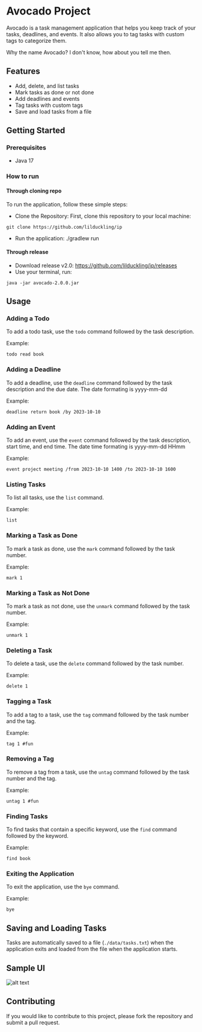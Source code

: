 # Avocado Project

Avocado is a task management application that helps you keep track of your tasks, deadlines, and events. It also allows you to tag tasks with custom tags to categorize them.

Why the name Avocado? I don't know, how about you tell me then.

## Features

- Add, delete, and list tasks
- Mark tasks as done or not done
- Add deadlines and events
- Tag tasks with custom tags
- Save and load tasks from a file

## Getting Started

### Prerequisites

- Java 17

### How to run

#### Through cloning repo
To run the application, follow these simple steps:

- Clone the Repository: First, clone this repository to your local machine:

```
git clone https://github.com/lilduckling/ip
```

- Run the application: ./gradlew run

#### Through release
- Download release v2.0: https://github.com/lilduckling/ip/releases
- Use your terminal, run:
```
java -jar avocado-2.0.0.jar 
```

## Usage

### Adding a Todo

To add a todo task, use the `todo` command followed by the task description.

Example:
```
todo read book
```

### Adding a Deadline

To add a deadline, use the `deadline` command followed by the task description and the due date.
The date formating is yyyy-mm-dd

Example:
```
deadline return book /by 2023-10-10
```

### Adding an Event

To add an event, use the `event` command followed by the task description, start time, and end time.
The date time formating is yyyy-mm-dd HHmm

Example:
```
event project meeting /from 2023-10-10 1400 /to 2023-10-10 1600
```

### Listing Tasks

To list all tasks, use the `list` command.

Example:
```
list
```

### Marking a Task as Done

To mark a task as done, use the `mark` command followed by the task number.

Example:
```
mark 1
```

### Marking a Task as Not Done

To mark a task as not done, use the `unmark` command followed by the task number.

Example:
```
unmark 1
```

### Deleting a Task

To delete a task, use the `delete` command followed by the task number.

Example:
```
delete 1
```

### Tagging a Task

To add a tag to a task, use the `tag` command followed by the task number and the tag.

Example:
```
tag 1 #fun
```

### Removing a Tag

To remove a tag from a task, use the `untag` command followed by the task number and the tag.

Example:
```
untag 1 #fun
```

### Finding Tasks

To find tasks that contain a specific keyword, use the `find` command followed by the keyword.

Example:
```
find book
```

### Exiting the Application

To exit the application, use the `bye` command.

Example:
```
bye
```

## Saving and Loading Tasks

Tasks are automatically saved to a file (`./data/tasks.txt`) when the application exits and loaded from the file when the application starts.

## Sample UI
![alt text](https://lilduckling.github.io/ip/Ui.png)

## Contributing

If you would like to contribute to this project, please fork the repository and submit a pull request.



